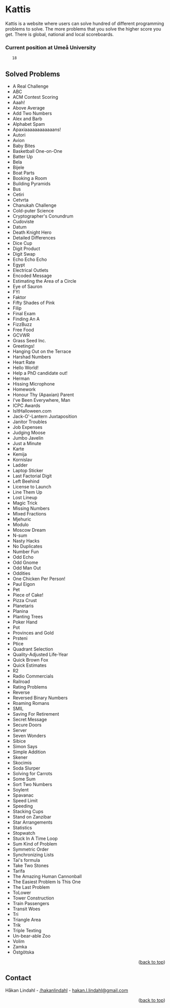 <div id="top"></div>
<!-- PROJECT SHIELDS -->
<!--
*** I'm using markdown "reference style" links for readability.
*** Reference links are enclosed in brackets [ ] instead of parentheses ( ).
*** See the bottom of this document for the declaration of the reference variables
*** for contributors-url, forks-url, etc. This is an optional, concise syntax you may use.
*** https://www.markdownguide.org/basic-syntax/#reference-style-links
-->



<!-- PROJECT LOGO -->

<!-- ABOUT THE PROJECT -->
# Kattis
Kattis is a website where users can solve hundred of different programming problems to solve. The more problems that you solve
the higher score you get. There is global, national and local scoreboards. 

### Current position at Umeå University
```sh
   18
   ```

## Solved Problems

*  A Real Challenge
*  ABC
*  ACM Contest Scoring
*  Aaah!
*  Above Average
*  Add Two Numbers
*  Alex and Barb
*  Alphabet Spam
*  Apaxiaaaaaaaaaaaans!
*  Autori
*  Avion
*  Baby Bites
*  Basketball One-on-One
*  Batter Up
*  Bela
*  Bijele
*  Boat Parts
*  Booking a Room
*  Building Pyramids
*  Bus
*  Cetiri
*  Cetvrta
*  Chanukah Challenge
*  Cold-puter Science
*  Cryptographer's Conundrum
*  Cudoviste
*  Datum
*  Death Knight Hero
*  Detailed Differences
*  Dice Cup
*  Digit Product
*  Digit Swap
*  Echo Echo Echo
*  Egypt
*  Electrical Outlets
*  Encoded Message
*  Estimating the Area of a Circle
*  Eye of Sauron
*  FYI
*  Faktor
*  Fifty Shades of Pink
*  Filip
*  Final Exam
*  Finding An A
*  FizzBuzz
*  Free Food
*  GCVWR
*  Grass Seed Inc.
*  Greetings!
*  Hanging Out on the Terrace
*  Harshad Numbers
*  Heart Rate
*  Hello World!
*  Help a PhD candidate out!
*  Herman
*  Hissing Microphone
*  Homework
*  Honour Thy (Apaxian) Parent
*  I've Been Everywhere, Man
*  ICPC Awards
*  IsItHalloween.com
*  Jack-O'-Lantern Juxtaposition
*  Janitor Troubles
*  Job Expenses
*  Judging Moose
*  Jumbo Javelin
*  Just a Minute
*  Karte
*  Kemija
*  Kornislav
*  Ladder
*  Laptop Sticker
*  Last Factorial Digit
*  Left Beehind
*  License to Launch
*  Line Them Up
*  Lost Lineup
*  Magic Trick
*  Missing Numbers
*  Mixed Fractions
*  Mjehuric
*  Modulo
*  Moscow Dream
*  N-sum
*  Nasty Hacks
*  No Duplicates
*  Number Fun
*  Odd Echo
*  Odd Gnome
*  Odd Man Out
*  Oddities
*  One Chicken Per Person!
*  Paul Eigon
*  Pet
*  Piece of Cake!
*  Pizza Crust
*  Planetaris
*  Planina
*  Planting Trees
*  Poker Hand
*  Pot
*  Provinces and Gold
*  Prsteni
*  Ptice
*  Quadrant Selection
*  Quality-Adjusted Life-Year
*  Quick Brown Fox
*  Quick Estimates
*  R2
*  Radio Commercials
*  Railroad
*  Rating Problems
*  Reverse
*  Reversed Binary Numbers
*  Roaming Romans
*  SMIL
*  Saving For Retirement
*  Secret Message
*  Secure Doors
*  Server
*  Seven Wonders
*  Sibice
*  Simon Says
*  Simple Addition
*  Skener
*  Skocimis
*  Soda Slurper
*  Solving for Carrots
*  Some Sum
*  Sort Two Numbers
*  Soylent
*  Spavanac
*  Speed Limit
*  Speeding
*  Stacking Cups
*  Stand on Zanzibar
*  Star Arrangements
*  Statistics
*  Stopwatch
*  Stuck In A Time Loop
*  Sum Kind of Problem
*  Symmetric Order
*  Synchronizing Lists
*  Tai's formula
*  Take Two Stones
*  Tarifa
*  The Amazing Human Cannonball
*  The Easiest Problem Is This One
*  The Last Problem
*  ToLower
*  Tower Construction
*  Train Passengers
*  Transit Woes
*  Tri
*  Triangle Area
*  Trik
*  Triple Texting
*  Un-bear-able Zoo
*  Volim
*  Zamka
*  Östgötska

<p align="right">(<a href="#top">back to top</a>)</p>







<!-- CONTACT -->
## Contact

Håkan Lindahl - [/hakanlindahl](https://www.linkedin.com/in/h%C3%A5kan-lindahl-3a0427153/) - hakan.l.lindahl@gmail.com
<br />

<p align="right">(<a href="#top">back to top</a>)</p>



<!-- MARKDOWN LINKS & IMAGES -->
<!-- https://www.markdownguide.org/basic-syntax/#reference-style-links -->
[contributors-shield]: https://img.shields.io/github/contributors/othneildrew/Best-README-Template.svg?style=for-the-badge
[contributors-url]: https://github.com/othneildrew/Best-README-Template/graphs/contributors
[forks-shield]: https://img.shields.io/github/forks/othneildrew/Best-README-Template.svg?style=for-the-badge
[forks-url]: https://github.com/othneildrew/Best-README-Template/network/members
[stars-shield]: https://img.shields.io/github/stars/othneildrew/Best-README-Template.svg?style=for-the-badge
[stars-url]: https://github.com/othneildrew/Best-README-Template/stargazers
[issues-shield]: https://img.shields.io/github/issues/othneildrew/Best-README-Template.svg?style=for-the-badge
[issues-url]: https://github.com/othneildrew/Best-README-Template/issues
[license-shield]: https://img.shields.io/github/license/othneildrew/Best-README-Template.svg?style=for-the-badge
[license-url]: https://github.com/othneildrew/Best-README-Template/blob/master/LICENSE.txt
[linkedin-shield]: https://img.shields.io/badge/-LinkedIn-black.svg?style=for-the-badge&logo=linkedin&colorB=555
[linkedin-url]: https://linkedin.com/in/othneildrew
[product-screenshot]: images/screenshot.png
